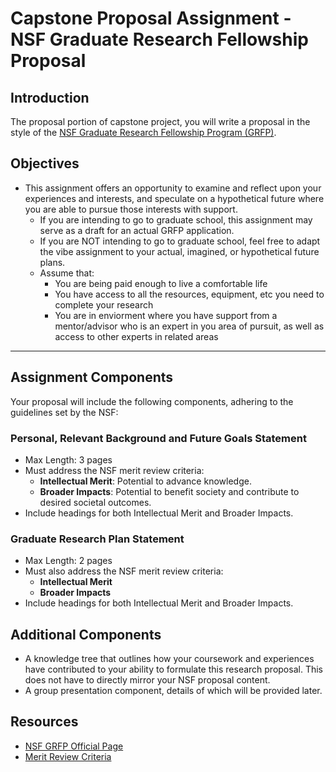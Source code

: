 
# Capstone Proposal Assignment - NSF Graduate Research Fellowship Proposal

## Introduction
The proposal portion of capstone project, you will write a proposal in the style of the [NSF Graduate Research Fellowship Program (GRFP)](https://www.nsfgrfp.org/). 


## Objectives
- This assignment offers an opportunity to examine and reflect upon your experiences and interests, and speculate on a hypothetical future where you are able to pursue those interests with support.
  - If you are intending to go to graduate school, this assignment may serve as a draft for an actual GRFP application.
  - If you are NOT intending to go to graduate school, feel free to adapt the vibe assignment to your actual, imagined, or hypothetical future plans.
  - Assume that:
    - You are being paid enough to live a comfortable life
    - You have access to all the resources, equipment, etc you need to complete your research
    - You are in enviorment where you have support from a mentor/advisor who is an expert in you area of pursuit, as well as access to other experts in related areas

___

## Assignment Components
Your proposal will include the following components, adhering to the guidelines set by the NSF:

### Personal, Relevant Background and Future Goals Statement
- Max Length: 3 pages
- Must address the NSF merit review criteria:
  - **Intellectual Merit**: Potential to advance knowledge.
  - **Broader Impacts**: Potential to benefit society and contribute to desired societal outcomes.
- Include headings for both Intellectual Merit and Broader Impacts.

### Graduate Research Plan Statement
- Max Length: 2 pages
- Must also address the NSF merit review criteria:
  - **Intellectual Merit**
  - **Broader Impacts**
- Include headings for both Intellectual Merit and Broader Impacts.

## Additional Components
- A knowledge tree that outlines how your coursework and experiences have contributed to your ability to formulate this research proposal. This does not have to directly mirror your NSF proposal content.
- A group presentation component, details of which will be provided later.

## Resources
- [NSF GRFP Official Page](https://www.nsfgrfp.org/)
- [Merit Review Criteria](https://nsfgrfp.org/applicants/merit-review-criteria/)

